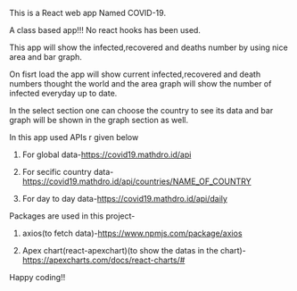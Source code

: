 This is a React web app Named COVID-19.

A class based app!!! No react hooks has been used.

This app will show the infected,recovered and deaths number by using nice area and bar graph.

On fisrt load the app will show current infected,recovered and death numbers thought the world and the area graph will show the number of infected everyday up to date.

In the select section one can choose the country to see its data and bar graph will be shown in the graph section as well.

In this app used APIs r given below

1. For global data-https://covid19.mathdro.id/api

2. For secific country data-https://covid19.mathdro.id/api/countries/NAME_OF_COUNTRY

3. For day to day data-https://covid19.mathdro.id/api/daily

Packages are used in this project-

1. axios(to fetch data)-https://www.npmjs.com/package/axios

2. Apex chart(react-apexchart)(to show the datas in the chart)-https://apexcharts.com/docs/react-charts/#

Happy coding!!
